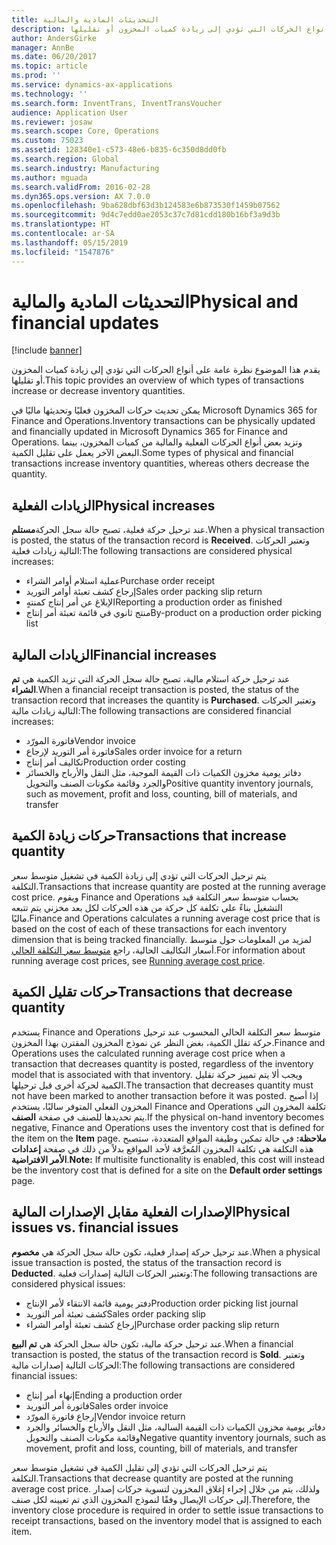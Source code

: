 ```yaml
---
title: التحديثات المادية والمالية
description: يقدم هذا الموضوع نظرة عامة على أنواع الحركات التي تؤدي إلى زيادة كميات المخزون أو تقليلها.
author: AndersGirke
manager: AnnBe
ms.date: 06/20/2017
ms.topic: article
ms.prod: ''
ms.service: dynamics-ax-applications
ms.technology: ''
ms.search.form: InventTrans, InventTransVoucher
audience: Application User
ms.reviewer: josaw
ms.search.scope: Core, Operations
ms.custom: 75023
ms.assetid: 128340e1-c573-48e6-b835-6c350d8dd0fb
ms.search.region: Global
ms.search.industry: Manufacturing
ms.author: mguada
ms.search.validFrom: 2016-02-28
ms.dyn365.ops.version: AX 7.0.0
ms.openlocfilehash: 9ba628dbf63d3b124583e6b873530f1459b07562
ms.sourcegitcommit: 9d4c7edd0ae2053c37c7d81cdd180b16bf3a9d3b
ms.translationtype: HT
ms.contentlocale: ar-SA
ms.lasthandoff: 05/15/2019
ms.locfileid: "1547876"
---
```

# <a name="physical-and-financial-updates"></a><span data-ttu-id="be1be-103">التحديثات المادية والمالية</span><span class="sxs-lookup"><span data-stu-id="be1be-103">Physical and financial updates</span></span>

[!include [banner](../includes/banner.md)]

<span data-ttu-id="be1be-104">يقدم هذا الموضوع نظرة عامة على أنواع الحركات التي تؤدي إلى زيادة كميات المخزون أو تقليلها.</span><span class="sxs-lookup"><span data-stu-id="be1be-104">This topic provides an overview of which types of transactions increase or decrease inventory quantities.</span></span> 

<span data-ttu-id="be1be-105">يمكن تحديث حركات المخزون فعليًا وتحديثها ماليًا في Microsoft Dynamics 365 for Finance and Operations.</span><span class="sxs-lookup"><span data-stu-id="be1be-105">Inventory transactions can be physically updated and financially updated in Microsoft Dynamics 365 for Finance and Operations.</span></span> <span data-ttu-id="be1be-106">وتزيد بعض أنواع الحركات الفعلية والمالية من كميات المخزون، بينما البعض الآخر يعمل على تقليل الكمية.</span><span class="sxs-lookup"><span data-stu-id="be1be-106">Some types of physical and financial transactions increase inventory quantities, whereas others decrease the quantity.</span></span>

## <a name="physical-increases"></a><span data-ttu-id="be1be-107">الزيادات الفعلية</span><span class="sxs-lookup"><span data-stu-id="be1be-107">Physical increases</span></span>
<span data-ttu-id="be1be-108">عند ترحيل حركة فعلية، تصبح حالة سجل الحركة**مستلم**.</span><span class="sxs-lookup"><span data-stu-id="be1be-108">When a physical transaction is posted, the status of the transaction record is **Received**.</span></span> <span data-ttu-id="be1be-109">وتعتبر الحركات التالية زيادات فعلية:</span><span class="sxs-lookup"><span data-stu-id="be1be-109">The following transactions are considered physical increases:</span></span>

-   <span data-ttu-id="be1be-110">عملية استلام أوامر الشراء</span><span class="sxs-lookup"><span data-stu-id="be1be-110">Purchase order receipt</span></span>
-   <span data-ttu-id="be1be-111">إرجاع كشف تعبئة أوامر التوريد</span><span class="sxs-lookup"><span data-stu-id="be1be-111">Sales order packing slip return</span></span>
-   <span data-ttu-id="be1be-112">الإبلاغ عن أمر إنتاج كمنتهٍ</span><span class="sxs-lookup"><span data-stu-id="be1be-112">Reporting a production order as finished</span></span>
-   <span data-ttu-id="be1be-113">منتج ثانوي في قائمة تعبئة أمر إنتاج</span><span class="sxs-lookup"><span data-stu-id="be1be-113">By-product on a production order picking list</span></span>

## <a name="financial-increases"></a><span data-ttu-id="be1be-114">الزيادات المالية</span><span class="sxs-lookup"><span data-stu-id="be1be-114">Financial increases</span></span>
<span data-ttu-id="be1be-115">عند ترحيل حركة استلام مالية، تصبح حالة سجل الحركة التي تزيد الكمية هي **تم الشراء**.</span><span class="sxs-lookup"><span data-stu-id="be1be-115">When a financial receipt transaction is posted, the status of the transaction record that increases the quantity is **Purchased**.</span></span> <span data-ttu-id="be1be-116">وتعتبر الحركات التالية زيادات مالية:</span><span class="sxs-lookup"><span data-stu-id="be1be-116">The following transactions are considered financial increases:</span></span>

-   <span data-ttu-id="be1be-117">فاتورة المورّد</span><span class="sxs-lookup"><span data-stu-id="be1be-117">Vendor invoice</span></span>
-   <span data-ttu-id="be1be-118">فاتورة أمر التوريد لإرجاع</span><span class="sxs-lookup"><span data-stu-id="be1be-118">Sales order invoice for a return</span></span>
-   <span data-ttu-id="be1be-119">تكاليف أمر إنتاج</span><span class="sxs-lookup"><span data-stu-id="be1be-119">Production order costing</span></span>
-   <span data-ttu-id="be1be-120">دفاتر يومية مخزون الكميات ذات القيمة الموجبة، مثل النقل والأرباح والخسائر والجرد وقائمة مكونات الصنف والتحويل</span><span class="sxs-lookup"><span data-stu-id="be1be-120">Positive quantity inventory journals, such as movement, profit and loss, counting, bill of materials, and transfer</span></span>

## <a name="transactions-that-increase-quantity"></a><span data-ttu-id="be1be-121">حركات زيادة الكمية</span><span class="sxs-lookup"><span data-stu-id="be1be-121">Transactions that increase quantity</span></span>
<span data-ttu-id="be1be-122">يتم ترحيل الحركات التي تؤدي إلى زيادة الكمية في تشغيل متوسط سعر التكلفة.</span><span class="sxs-lookup"><span data-stu-id="be1be-122">Transactions that increase quantity are posted at the running average cost price.</span></span> <span data-ttu-id="be1be-123">ويقوم Finance and Operations بحساب متوسط سعر التكلفة قيد التشغيل بناءً على تكلفة كل حركة من هذه الحركات لكل بعد مخزني يتم تتبعه ماليًا.</span><span class="sxs-lookup"><span data-stu-id="be1be-123">Finance and Operations calculates a running average cost price that is based on the cost of each of these transactions for each inventory dimension that is being tracked financially.</span></span> <span data-ttu-id="be1be-124">لمزيد من المعلومات حول متوسط أسعار التكاليف الحالية، راجع [متوسط سعر التكلفة الحالي](running-average-cost-price.md).</span><span class="sxs-lookup"><span data-stu-id="be1be-124">For information about running average cost prices, see [Running average cost price](running-average-cost-price.md).</span></span>

## <a name="transactions-that-decrease-quantity"></a><span data-ttu-id="be1be-125">حركات تقليل الكمية</span><span class="sxs-lookup"><span data-stu-id="be1be-125">Transactions that decrease quantity</span></span>
<span data-ttu-id="be1be-126">يستخدم Finance and Operations متوسط سعر التكلفة الحالي المحسوب عند ترحيل حركة تقلل الكمية، بغض النظر عن نموذج المخزون المقترن بهذا المخزون.</span><span class="sxs-lookup"><span data-stu-id="be1be-126">Finance and Operations uses the calculated running average cost price when a transaction that decreases quantity is posted, regardless of the inventory model that is associated with that inventory.</span></span> <span data-ttu-id="be1be-127">ويجب ألا يتم تمييز حركة تقليل الكمية لحركة أخرى قبل ترحيلها.</span><span class="sxs-lookup"><span data-stu-id="be1be-127">The transaction that decreases quantity must not have been marked to another transaction before it was posted.</span></span> <span data-ttu-id="be1be-128">إذا أصبح المخزون الفعلي المتوفر سالبًا، يستخدم Finance and Operations تكلفة المخزون التي يتم تحديدها للصنف في صفحة **الصنف**.</span><span class="sxs-lookup"><span data-stu-id="be1be-128">If the physical on-hand inventory becomes negative, Finance and Operations uses the inventory cost that is defined for the item on the **Item** page.</span></span> <span data-ttu-id="be1be-129">**ملاحظة:** في حالة تمكين وظيفة المواقع المتعددة، ستصبح هذه التكلفة هي تكلفة المخزون المُعرَّفة لأحد المواقع بدلاً من ذلك في صفحة **إعدادات الأمر الافتراضية**.</span><span class="sxs-lookup"><span data-stu-id="be1be-129">**Note:** If multisite functionality is enabled, this cost will instead be the inventory cost that is defined for a site on the **Default order settings** page.</span></span>

## <a name="physical-issues-vs-financial-issues"></a><span data-ttu-id="be1be-130">الإصدارات الفعلية مقابل الإصدارات المالية</span><span class="sxs-lookup"><span data-stu-id="be1be-130">Physical issues vs. financial issues</span></span>
<span data-ttu-id="be1be-131">عند ترحيل حركة إصدار فعلية، تكون حالة سجل الحركة هي **مخصوم**.</span><span class="sxs-lookup"><span data-stu-id="be1be-131">When a physical issue transaction is posted, the status of the transaction record is **Deducted**.</span></span> <span data-ttu-id="be1be-132">وتعتبر الحركات التالية إصدارات فعلية:</span><span class="sxs-lookup"><span data-stu-id="be1be-132">The following transactions are considered physical issues:</span></span>

-   <span data-ttu-id="be1be-133">دفتر يومية قائمة الانتقاء لأمر الإنتاج</span><span class="sxs-lookup"><span data-stu-id="be1be-133">Production order picking list journal</span></span>
-   <span data-ttu-id="be1be-134">كشف تعبئة أمر التوريد</span><span class="sxs-lookup"><span data-stu-id="be1be-134">Sales order packing slip</span></span>
-   <span data-ttu-id="be1be-135">إرجاع كشف تعبئة أوامر الشراء</span><span class="sxs-lookup"><span data-stu-id="be1be-135">Purchase order packing slip return</span></span>

<span data-ttu-id="be1be-136">عند ترحيل حركة مالية، تكون حالة سجل الحركة هي **تم البيع**.</span><span class="sxs-lookup"><span data-stu-id="be1be-136">When a financial transaction is posted, the status of the transaction record is **Sold**.</span></span> <span data-ttu-id="be1be-137">وتعتبر الحركات التالية إصدارات مالية:</span><span class="sxs-lookup"><span data-stu-id="be1be-137">The following transactions are considered financial issues:</span></span>

-   <span data-ttu-id="be1be-138">إنهاء أمر إنتاج</span><span class="sxs-lookup"><span data-stu-id="be1be-138">Ending a production order</span></span>
-   <span data-ttu-id="be1be-139">فاتورة أمر التوريد</span><span class="sxs-lookup"><span data-stu-id="be1be-139">Sales order invoice</span></span>
-   <span data-ttu-id="be1be-140">إرجاع فاتورة المورّد</span><span class="sxs-lookup"><span data-stu-id="be1be-140">Vendor invoice return</span></span>
-   <span data-ttu-id="be1be-141">دفاتر يومية مخزون الكميات ذات القيمة السالبة، مثل النقل والأرباح والخسائر والجرد وقائمة مكونات الصنف والتحويل</span><span class="sxs-lookup"><span data-stu-id="be1be-141">Negative quantity inventory journals, such as movement, profit and loss, counting, bill of materials, and transfer</span></span>

<span data-ttu-id="be1be-142">يتم ترحيل الحركات التي تؤدي إلى تقليل الكمية في تشغيل متوسط سعر التكلفة.</span><span class="sxs-lookup"><span data-stu-id="be1be-142">Transactions that decrease quantity are posted at the running average cost price.</span></span> <span data-ttu-id="be1be-143">ولذلك، يتم من خلال إجراء إغلاق المخزون لتسوية حركات إصدار إلى حركات الإيصال وفقًا لنموذج المخزون الذي تم تعيينه لكل صنف.</span><span class="sxs-lookup"><span data-stu-id="be1be-143">Therefore, the inventory close procedure is required in order to settle issue transactions to receipt transactions, based on the inventory model that is assigned to each item.</span></span>



